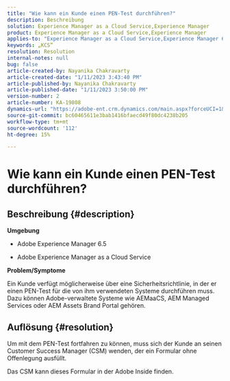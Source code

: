```yaml
---
title: "Wie kann ein Kunde einen PEN-Test durchführen?"
description: Beschreibung
solution: Experience Manager as a Cloud Service,Experience Manager
product: Experience Manager as a Cloud Service,Experience Manager
applies-to: "Experience Manager as a Cloud Service,Experience Manager 6.5"
keywords: „KCS“
resolution: Resolution
internal-notes: null
bug: false
article-created-by: Nayanika Chakravarty
article-created-date: "1/11/2023 3:43:40 PM"
article-published-by: Nayanika Chakravarty
article-published-date: "1/11/2023 3:50:00 PM"
version-number: 2
article-number: KA-19808
dynamics-url: "https://adobe-ent.crm.dynamics.com/main.aspx?forceUCI=1&pagetype=entityrecord&etn=knowledgearticle&id=429868b2-c691-ed11-aad1-6045bd006e5a"
source-git-commit: bc60465611e3bab1416bfaecd49f80dc4238b205
workflow-type: tm+mt
source-wordcount: '112'
ht-degree: 15%

---
```


# Wie kann ein Kunde einen PEN-Test durchführen?

## Beschreibung {#description}


<b>Umgebung</b>

- Adobe Experience Manager 6.5

- Adobe Experience Manager as a Cloud Service

<b>Problem/Symptome</b>

Ein Kunde verfügt möglicherweise über eine Sicherheitsrichtlinie, in der er einen PEN-Test für die von ihm verwendeten Systeme durchführen muss. Dazu können Adobe-verwaltete Systeme wie AEMaaCS, AEM Managed Services oder AEM Assets Brand Portal gehören.


## Auflösung {#resolution}


Um mit dem PEN-Test fortfahren zu können, muss sich der Kunde an seinen Customer Success Manager (CSM) wenden, der ein Formular ohne Offenlegung ausfüllt.

Das CSM kann dieses Formular in der Adobe Inside finden.
